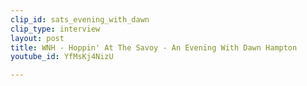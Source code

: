 ```yaml
---
clip_id: sats_evening_with_dawn
clip_type: interview
layout: post
title: WNH - Hoppin' At The Savoy - An Evening With Dawn Hampton
youtube_id: YfMsKj4NizU

---
```


